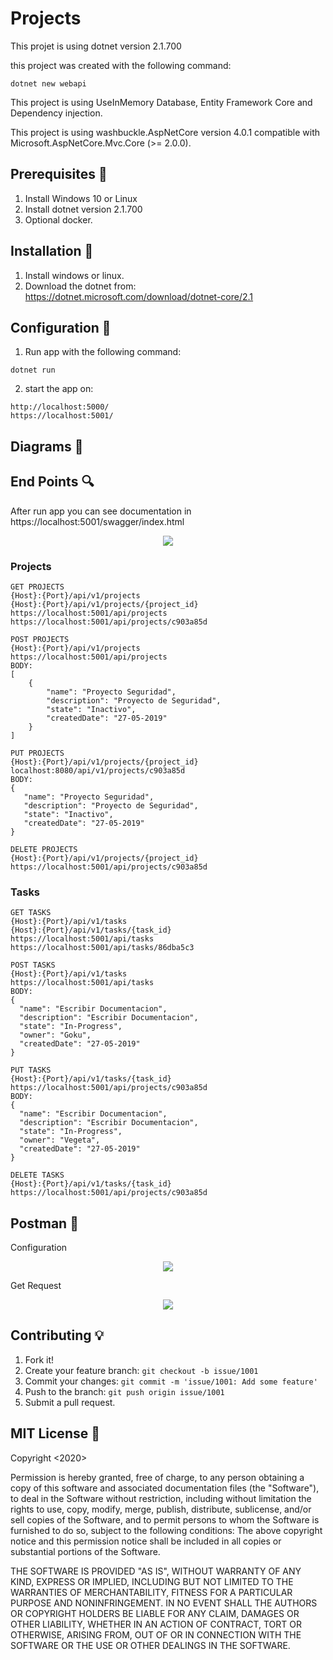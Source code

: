 # Projects

This projet is using dotnet version 2.1.700

this project was created with the following command:

```
dotnet new webapi
```

This project is using UseInMemory Database, Entity Framework Core and Dependency injection.

This project is using washbuckle.AspNetCore version 4.0.1 compatible with Microsoft.AspNetCore.Mvc.Core (>= 2.0.0).

## Prerequisites 🚀

1. Install Windows 10 or Linux
2. Install dotnet version 2.1.700
3. Optional docker.

## Installation 🔨

1. Install windows or linux.
2. Download the dotnet from: https://dotnet.microsoft.com/download/dotnet-core/2.1

## Configuration 🔧

1. Run app with the following command:

```
dotnet run
```

2. start the app on:

```
http://localhost:5000/
https://localhost:5001/
```
 
## Diagrams 💎

## End Points 🔍

After run app you can see documentation in https://localhost:5001/swagger/index.html

<p align="center">
  <img src="Documentation/swagger.jpg">
</p>

### Projects

```
GET PROJECTS
{Host}:{Port}/api/v1/projects
{Host}:{Port}/api/v1/projects/{project_id}
https://localhost:5001/api/projects
https://localhost:5001/api/projects/c903a85d

POST PROJECTS
{Host}:{Port}/api/v1/projects
https://localhost:5001/api/projects
BODY:
[
    {
        "name": "Proyecto Seguridad",
        "description": "Proyecto de Seguridad",
        "state": "Inactivo",
        "createdDate": "27-05-2019"
    }
]

PUT PROJECTS
{Host}:{Port}/api/v1/projects/{project_id}
localhost:8080/api/v1/projects/c903a85d
BODY:
{
   "name": "Proyecto Seguridad",
   "description": "Proyecto de Seguridad",
   "state": "Inactivo",
   "createdDate": "27-05-2019"
}

DELETE PROJECTS
{Host}:{Port}/api/v1/projects/{project_id}
https://localhost:5001/api/projects/c903a85d
```

### Tasks

```
GET TASKS
{Host}:{Port}/api/v1/tasks
{Host}:{Port}/api/v1/tasks/{task_id}
https://localhost:5001/api/tasks
https://localhost:5001/api/tasks/86dba5c3

POST TASKS
{Host}:{Port}/api/v1/tasks
https://localhost:5001/api/tasks
BODY:
{
  "name": "Escribir Documentacion",
  "description": "Escribir Documentacion",
  "state": "In-Progress",
  "owner": "Goku",
  "createdDate": "27-05-2019"
}

PUT TASKS
{Host}:{Port}/api/v1/tasks/{task_id}
https://localhost:5001/api/projects/c903a85d
BODY:
{
  "name": "Escribir Documentacion",
  "description": "Escribir Documentacion",
  "state": "In-Progress",
  "owner": "Vegeta",
  "createdDate": "27-05-2019"
}

DELETE TASKS
{Host}:{Port}/api/v1/tasks/{task_id}
https://localhost:5001/api/projects/c903a85d
```
## Postman 🔦

Configuration
<p align="center">
  <img src="Documentation/postman-configuration.jpg">
</p>

Get Request
<p align="center">
  <img src="Documentation/get-example.jpg">
</p>

## Contributing 💡

1. Fork it!
2. Create your feature branch: `git checkout -b issue/1001`
3. Commit your changes: `git commit -m 'issue/1001: Add some feature'`
4. Push to the branch: `git push origin issue/1001`
5. Submit a pull request.

## MIT License 📃
Copyright <2020> <COPYRIGHT Richard Severich>

Permission is hereby granted, free of charge, to any person obtaining a copy of this software and associated documentation files (the "Software"), 
to deal in the Software without restriction, including without limitation the rights to use, copy, modify, merge, publish, distribute, sublicense, 
and/or sell copies of the Software, and to permit persons to whom the Software is furnished to do so, subject to the following conditions:
The above copyright notice and this permission notice shall be included in all copies or substantial portions of the Software.

THE SOFTWARE IS PROVIDED "AS IS", WITHOUT WARRANTY OF ANY KIND, EXPRESS OR IMPLIED, INCLUDING BUT NOT LIMITED TO THE WARRANTIES OF MERCHANTABILITY, 
FITNESS FOR A PARTICULAR PURPOSE AND NONINFRINGEMENT. IN NO EVENT SHALL THE AUTHORS OR COPYRIGHT HOLDERS BE LIABLE FOR ANY CLAIM, DAMAGES OR OTHER LIABILITY, 
WHETHER IN AN ACTION OF CONTRACT, TORT OR OTHERWISE, ARISING FROM, OUT OF OR IN CONNECTION WITH THE SOFTWARE OR THE USE OR OTHER DEALINGS IN THE SOFTWARE.
